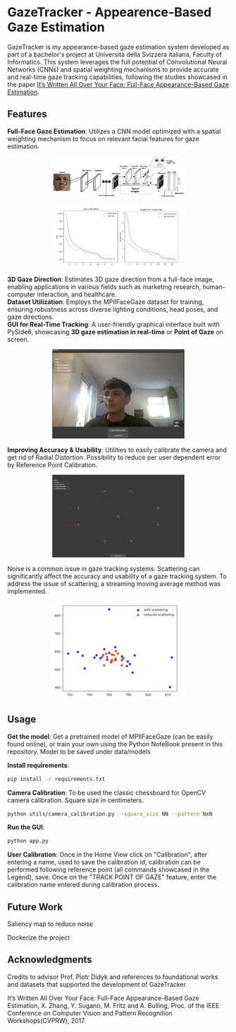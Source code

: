 # GazeTracker - Appearence-Based Gaze Estimation


GazeTracker is my appearance-based gaze estimation system developed as part of a bachelor's project at Università della Svizzera italiana, Faculty of Informatics. This system leverages the full potential of Convolutional Neural Networks (CNNs) and spatial weighting mechanisms to provide accurate and real-time gaze tracking capabilities, following the studies showcased in the paper [It’s Written All Over Your Face: Full-Face Appearance-Based Gaze Estimation](https://www.mpi-inf.mpg.de/departments/computer-vision-and-machine-learning/research/gaze-based-human-computer-interaction/its-written-all-over-your-face-full-face-appearance-based-gaze-estimation).

## Features

**Full-Face Gaze Estimation**: Utilizes a CNN model optimized with a spatial weighting mechanism to focus on relevant facial features for gaze estimation.
<p align="center">
  <img src="images/model_arch.png" width="300" alt="Home Window">
</p>
<p align="center">
  <img src="images/train.png" width="300" alt="Home Window">
</p>
  

**3D Gaze Direction**: Estimates 3D gaze direction from a full-face image, enabling applications in various fields such as marketing research, human-computer interaction, and healthcare.\
**Dataset Utilization**: Employs the MPIIFaceGaze dataset for training, ensuring robustness across diverse lighting conditions, head poses, and gaze directions.\
**GUI for Real-Time Tracking**: A user-friendly graphical interface built with PySide6, showcasing **3D gaze estimation in real-time** or **Point of Gaze** on screen.

<p align="center">
  <img src="images/home.png" width="300" alt="Home Window">
</p>

**Improving Accuracy & Usability**: Utilities to easily calibrate the camera and get rid of Radial Distortion. Possibility to reduce per user dependent error by Reference Point Calibration.

<p align="center">
  <img src="images/calib.png" width="300" alt="Home Window">
</p>

Noise is a common issue in gaze tracking systems. Scattering can significantly affect the accuracy and usability of a gaze tracking system.
To address the issue of scattering, a streaming moving average method was implemented.

<p align="center">
  <img src="images/reduced_noise.png" width="300" alt="Home Window">
</p>

## Usage

**Get the model**: Get a pretrained model of MPIIFaceGaze (can be easily found online), or train your own using the Python NoteBook present in this repository. Model to be saved under data/models

**Install requirements**: 
```bash
pip install -r requirements.txt
```
**Camera Calibration**:
To be used the classic chessboard for OpenCV camera calibration. Square size in centimeters.
```bash
python utils/camera_calibration.py --square_size NN --pattern NxN
```
**Run the GUI**:
```bash
python app.py
```

**User Calibration**:
Once in the Home View click on "Calibration", after entering a name, used to save the calibration id, calibration can be performed following reference point (all commands showcased in the Legend), save.
Once on the "TRACK POINT OF GAZE" feature, enter the calibration name entered during calibration process.




## Future Work

Saliency map to reduce noise

Dockerize the project

## Acknowledgments

Credits to advisor Prof. Piotr Didyk and references to foundational works and datasets that supported the development of GazeTracker.

It’s Written All Over Your Face: Full-Face Appearance-Based Gaze Estimation, X. Zhang, Y. Sugano, M. Fritz and A. Bulling, Proc. of the IEEE Conference on Computer Vision and Pattern Recognition Workshops(CVPRW), 2017.

